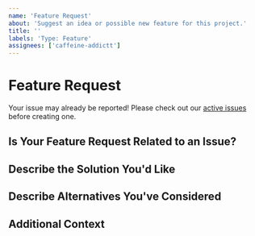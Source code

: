 ```yaml
---
name: 'Feature Request'
about: 'Suggest an idea or possible new feature for this project.'
title: ''
labels: 'Type: Feature'
assignees: ['caffeine-addictt']
---
```


# Feature Request

Your issue may already be reported!
Please check out our [active issues](https://github.com/caffeine-addictt/sharkech/issues) before creating one.

## Is Your Feature Request Related to an Issue?

<!--
If yes, provide a clear and concise description of what the problem is
E.g.:
  Issue #
  I'm always frustrated when...
-->

## Describe the Solution You'd Like

<!--
A clear and concise description of what you'd like
-->

## Describe Alternatives You've Considered

<!--
A clear and concise description of other alternatives you have considered
-->

## Additional Context

<!--
Any other extra context or information
-->
